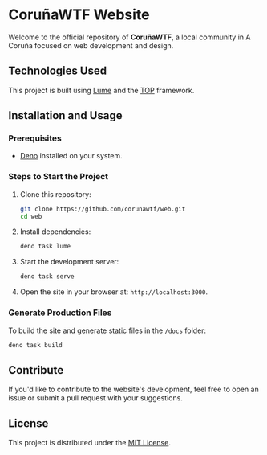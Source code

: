 # CoruñaWTF Website

Welcome to the official repository of **CoruñaWTF**, a local community in A Coruña focused on web development and design. 

## Technologies Used

This project is built using [Lume](https://lume.land/) and the [TOP](https://github.com/top-framework/top) framework.

## Installation and Usage

### Prerequisites
- [Deno](https://deno.land/) installed on your system.

### Steps to Start the Project

1. Clone this repository:  
   ```bash
   git clone https://github.com/corunawtf/web.git  
   cd web  
   ```

2. Install dependencies:  
   ```bash
   deno task lume
   ```

3. Start the development server:  
   ```bash
   deno task serve
   ```

4. Open the site in your browser at: `http://localhost:3000`.

### Generate Production Files
To build the site and generate static files in the `/docs` folder:
```bash
deno task build
```

## Contribute

If you'd like to contribute to the website's development, feel free to open an issue or submit a pull request with your suggestions.

## License

This project is distributed under the [MIT License](LICENSE).
